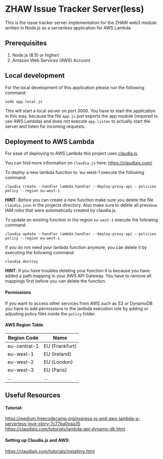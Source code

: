 # ZHAW Issue Tracker Server(less)

This is the issue tracker server implementation for the ZHAW web3 module written in Node.js as a serverless application for AWS Lambda

## Prerequisites

1) Node.js (8.10 or higher)
2) Amazon Web Services (AWS) Account

## Local development
For the local development of this application please run the following command:
```
node app.local.js
```
This will start a local server on port 3000. You have to start the application in this way, because the file `app.js` just exports the app module (required to use AWS Lambda) and does not execute `app.listen` to actually start the server and listen for incoming requests.

## Deployment to AWS Lambda
For ease of deploying to AWS Lambda this project uses [claudia.js](https://claudiajs.com/tutorials/installing.html).

You can find more information on `claudia.js` here: https://claudiajs.com/

To deploy a new lambda function to `eu-west-1 execute the following command:
````
claudia create --handler lambda.handler --deploy-proxy-api --policies policy --region eu-west-1
````
**HINT**: Before you can create a new function make sure you delete the file `claudia.json` in the projects directory. Also make sure to delete all previous IAM roles that were automatically created by claudia.js.

To update an existing function in the region `eu-west-1` execute the following command:
````
claudia update --handler lambda.handler --deploy-proxy-api --policies policy --region eu-west-1
````

If you do not need your lambda function anymore, you can delete it by executing the following command:
````
claudia destroy
````

**HINT**: If you have troubles deleting your function it is because you have added a path mapping in your AWS API Gateway. You have to remove all mappings first before you can delete the function.

#### Permissions
If you want to access other services from AWS such as S3 or DynamoDB you have to add permissions to the lambda execution role by adding or adjusting policy files inside the `policy` folder.
 
#### AWS Region Table
| Region Code   | Name              |
| ------------- |-------------------|
| eu-central-1  | EU (Frankfurt)    |
| eu-west-1     | EU (Ireland)      |
| eu-west-2     | EU (London)       |
| eu-west-3     | EU (Paris)        |
| ...           | ...               |

## Useful Resources

#### Tutorial:

https://medium.freecodecamp.org/express-js-and-aws-lambda-a-serverless-love-story-7c77ba0eaa35
https://claudiajs.com/tutorials/lambda-api-dynamo-db.html

#### Setting up Claudia.js and AWS:

https://claudiajs.com/tutorials/installing.html
